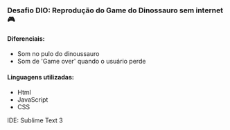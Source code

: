 ### Desafio DIO: Reprodução do Game do Dinossauro sem internet :video_game:

#### Diferenciais:

- Som no pulo do dinoussauro 
- Som de 'Game over' quando o usuário perde

#### Linguagens utilizadas:

- Html
- JavaScript
- CSS

IDE: Sublime Text 3





